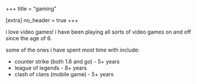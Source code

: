 +++
title = "gaming"

[extra]
no_header = true
+++

i love video games!
i have been playing all sorts of video games on and off since the age of 6.

some of the ones i have spent most time with include:

- counter strike (both 1.6 and go) - 5+ years
- league of legends - 8+ years
- clash of clans (mobile game) - 5+ years
